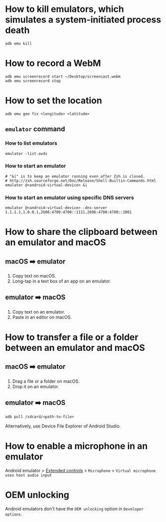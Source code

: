 # How to kill emulators, which simulates a system-initiated process death
```shell
adb emu kill
```

# How to record a WebM
```shell
adb emu screenrecord start ~/Desktop/screencast.webm
adb emu screenrecord stop
```

# How to set the location
```shell
adb emu geo fix <longitude> <latitude>
```

## `emulator` command
### How to list emulators
```shell
emulator -list-avds
```

### How to start an emulator
```shell
# "&|" is to keep an emulator running even after Zsh is closed.
# http://zsh.sourceforge.net/Doc/Release/Shell-Builtin-Commands.html
emulator @<android-virtual-device> &|
```

### How to start an emulator using specific DNS servers
```shell
emulator @<android-virtual-device> -dns-server 1.1.1.1,1.0.0.1,2606:4700:4700::1111,2606:4700:4700::1001
```

# How to share the clipboard between an emulator and macOS
## macOS ➡️ emulator
1. Copy text on macOS.
2. Long-tap in a text box of an app on an emulator.

## emulator ➡️ macOS
1. Copy text on an emulator.
2. Paste in an editor on macOS.

# How to transfer a file or a folder between an emulator and macOS
## macOS ➡️ emulator
1. Drag a file or a folder on macOS.
2. Drop it on an emulator.

## emulator ➡️ macOS
```shell
adb pull /sdcard/<path-to-file>
```

Alternatively, use Device File Explorer of Android Studio.

# How to enable a microphone in an emulator
Android emulator > [Extended controls](https://developer.android.com/studio/run/emulator-extended-controls)  > `Microphone` > `Virtual microphone uses host audio input`

# OEM unlocking
Android emulators don't have the `OEM unlocking` option in `Developer options`.
